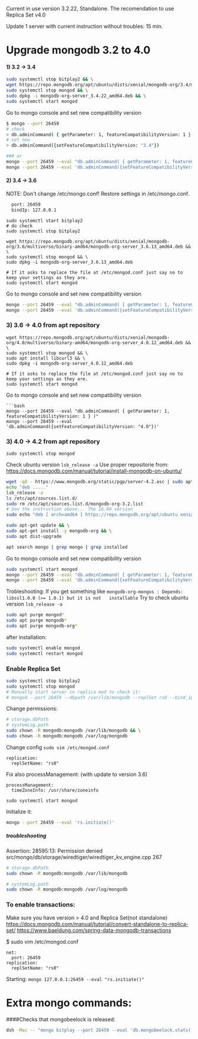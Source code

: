 Current in use version 3.2.22, Standalone.
The recomendation to use Replica Set v4.0

Update 1 server with current instruction without troubles: 15 min.


# Upgrade mongodb 3.2 to 4.0
#### 1) 3.2 -> 3.4

```bash
sudo systemctl stop bitplay2 && \
wget https://repo.mongodb.org/apt/ubuntu/dists/xenial/mongodb-org/3.4/multiverse/binary-amd64/mongodb-org-server_3.4.22_amd64.deb && \
sudo systemctl stop mongod && \
sudo dpkg -i mongodb-org-server_3.4.22_amd64.deb && \
sudo systemctl start mongod

```
Go to mongo console and set new compatibility version
```bash
$ mongo --port 26459
# check 
> db.adminCommand( { getParameter: 1, featureCompatibilityVersion: 1 } )
# set new
> db.adminCommand({setFeatureCompatibilityVersion: "3.4"})

### or
mongo --port 26459 --eval "db.adminCommand( { getParameter: 1, featureCompatibilityVersion: 1 } )"
mongo --port 26459 --eval 'db.adminCommand({setFeatureCompatibilityVersion: "3.4"})'
```
#### 2) 3.4 -> 3.6
NOTE: Don't change /etc/mongo.conf!
Restore settings in /etc/mongo.conf. 
```bash
  port: 26459
  bindIp: 127.0.0.1
```

```
sudo systemctl start bitplay2
# do check
sudo systemctl stop bitplay2

wget https://repo.mongodb.org/apt/ubuntu/dists/xenial/mongodb-org/3.6/multiverse/binary-amd64/mongodb-org-server_3.6.13_amd64.deb && \
sudo systemctl stop mongod && \
sudo dpkg -i mongodb-org-server_3.6.13_amd64.deb

# If it asks to replace the file at /etc/mongod.conf just say no to keep your settings as they are.
sudo systemctl start mongod

```
Go to mongo console and set new compatibility version
```bash
mongo --port 26459 --eval "db.adminCommand( { getParameter: 1, featureCompatibilityVersion: 1 } )"
mongo --port 26459 --eval 'db.adminCommand({setFeatureCompatibilityVersion: "3.6"})'
```


### 3) 3.6 -> 4.0 from apt repository

```
wget https://repo.mongodb.org/apt/ubuntu/dists/xenial/mongodb-org/4.0/multiverse/binary-amd64/mongodb-org-server_4.0.12_amd64.deb && \
sudo systemctl stop mongod && \
sudo apt install libcurl3 && \
sudo dpkg -i mongodb-org-server_4.0.12_amd64.deb

# If it asks to replace the file at /etc/mongod.conf just say no to keep your settings as they are.
sudo systemctl start mongod
```
Go to mongo console and set new compatibility version

```
```bash
mongo --port 26459 --eval "db.adminCommand( { getParameter: 1, featureCompatibilityVersion: 1 } )"
mongo --port 26459 --eval 'db.adminCommand({setFeatureCompatibilityVersion: "4.0"})'
```

### 3) 4.0 -> 4.2 from apt repository
`sudo systemctl stop mongod`

Check ubuntu version `lsb_release -a`
Use proper repositorie from: https://docs.mongodb.com/manual/tutorial/install-mongodb-on-ubuntu/
```bash
wget -qO - https://www.mongodb.org/static/pgp/server-4.2.asc | sudo apt-key add -
echo "deb ....."
lsb_release -a
ls /etc/apt/sources.list.d/
sudo rm /etc/apt/sources.list.d/mongodb-org-3.2.list
# See the instruction above... The 16.04 version
sudo echo "deb [ arch=amd64 ] https://repo.mongodb.org/apt/ubuntu xenial/mongodb-org/4.2 multiverse" | sudo tee /etc/apt/sources.list.d/mongodb-org-4.2.list

sudo apt-get update && \
sudo apt-get install -y mongodb-org && \
sudo apt dist-upgrade

apt search mongo | grep mongo | grep installed
``` 
Go to mongo console and set new compatibility version
```bash
sudo systemctl start mongod
mongo --port 26459 --eval "db.adminCommand( { getParameter: 1, featureCompatibilityVersion: 1 } )"
mongo --port 26459 --eval 'db.adminCommand({setFeatureCompatibilityVersion: "4.2"})'
```

Trobleshooting:
If you get something like `mongodb-org-mongos : Depends: libssl1.0.0 (>= 1.0.1) but it is not   installable`
Try to check ubuntu version `lsb_release -a`
```bash
sudo apt purge mongod* 
sudo apt purge mongodb* 
sudo apt purge mongodb-org*
```
after installation:
```bash
sudo systemctl enable mongod
sudo systemctl restart mongod
```

### Enable Replica Set

```bash
sudo systemctl stop bitplay2
sudo systemctl stop mongod
# Manually start server in replica mod to check it:
# mongod --port 26459 --dbpath /var/lib/mongodb --replSet rs0 --bind_ip localhost
```
Change permissions: 
```bash
# storage.dbPath
# systemLog.path
sudo chown -R mongodb:mongodb /var/lib/mongodb && \
sudo chown -R mongodb:mongodb /var/log/mongodb
```


Change config `sudo vim /etc/mongod.conf` 
```
replication:
  replSetName: "rs0"
```
Fix also processManagement: (with update to version 3.6)
```
processManagement:
  timeZoneInfo: /usr/share/zoneinfo
```
`sudo systemctl start mongod`

Initialize it:
```bash
mongo --port 26459 --eval 'rs.initiate()'
```
##### troubleshooting
Assertion: 28595:13: Permission denied src/mongo/db/storage/wiredtiger/wiredtiger_kv_engine.cpp 267
```bash
# storage.dbPath
sudo chown -R mongodb:mongodb /var/lib/mongodb

# systemLog.path
sudo chown -R mongodb:mongodb /var/log/mongodb
```


### To enable transactions:
Make sure you have version > 4.0 and Replica Set(not standalone)
https://docs.mongodb.com/manual/tutorial/convert-standalone-to-replica-set/
https://www.baeldung.com/spring-data-mongodb-transactions


$ sudo vim /etc/mongod.conf
```
net:
  port: 26459
replication:
  replSetName: "rs0"
```
Starting: `mongo 127.0.0.1:26459 --eval "rs.initiate()"`




# Extra mongo commands:

####Checks that mongobeelock is released:
```bash
dsh -Mac -- "mongo bitplay --port 26459 --eval 'db.mongobeelock.stats()' | grep \\\"size"
```



